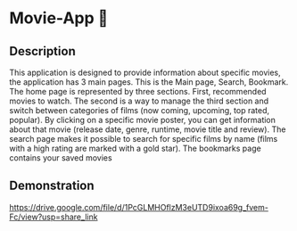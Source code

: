 # Movie-App 🎥

## Description
This application is designed to provide information about specific movies, the application has 3 main pages. This is the Main page, Search, Bookmark. The home page is represented by three sections. First, recommended movies to watch. The second is a way to manage the third section and switch between categories of films (now coming, upcoming, top rated, popular). By clicking on a specific movie poster, you can get information about that movie (release date, genre, runtime, movie title and review). The search page makes it possible to search for specific films by name (films with a high rating are marked with a gold star). The bookmarks page contains your saved movies

## Demonstration
https://drive.google.com/file/d/1PcGLMHOflzM3eUTD9ixoa69g_fvem-Fc/view?usp=share_link
